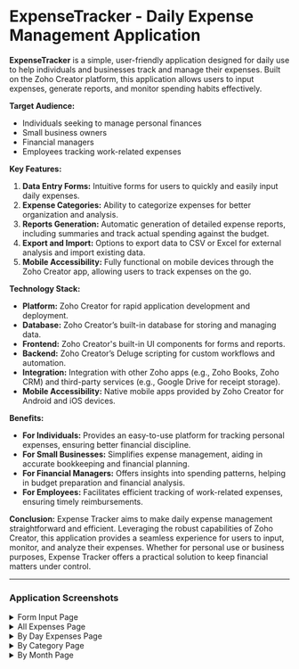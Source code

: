 # ExpenseTracker - Daily Expense Management Application
**ExpenseTracker** is a simple, user-friendly application designed for daily use to help individuals and businesses track and manage their expenses. Built on the Zoho Creator platform, this application allows users to input expenses, generate reports, and monitor spending habits effectively.

**Target Audience:**
- Individuals seeking to manage personal finances
- Small business owners
- Financial managers
- Employees tracking work-related expenses

**Key Features:**
1. **Data Entry Forms:** Intuitive forms for users to quickly and easily input daily expenses.
2. **Expense Categories:** Ability to categorize expenses for better organization and analysis.
3. **Reports Generation:** Automatic generation of detailed expense reports, including summaries and track actual spending against the budget.
4. **Export and Import:** Options to export data to CSV or Excel for external analysis and import existing data.
5. **Mobile Accessibility:** Fully functional on mobile devices through the Zoho Creator app, allowing users to track expenses on the go.
<!--6. **User Roles and Permissions:** Customizable access levels to ensure that only authorized users can view and modify expense data.-->

**Technology Stack:**
- **Platform:** Zoho Creator for rapid application development and deployment.
- **Database:** Zoho Creator’s built-in database for storing and managing data.
- **Frontend:** Zoho Creator's built-in UI components for forms and reports.
- **Backend:** Zoho Creator’s Deluge scripting for custom workflows and automation.
- **Integration:** Integration with other Zoho apps (e.g., Zoho Books, Zoho CRM) and third-party services (e.g., Google Drive for receipt storage).
- **Mobile Accessibility:** Native mobile apps provided by Zoho Creator for Android and iOS devices.

**Benefits:**
- **For Individuals:** Provides an easy-to-use platform for tracking personal expenses, ensuring better financial discipline.
- **For Small Businesses:** Simplifies expense management, aiding in accurate bookkeeping and financial planning.
- **For Financial Managers:** Offers insights into spending patterns, helping in budget preparation and financial analysis.
- **For Employees:** Facilitates efficient tracking of work-related expenses, ensuring timely reimbursements.

**Conclusion:**
Expense Tracker aims to make daily expense management straightforward and efficient. Leveraging the robust capabilities of Zoho Creator, this application provides a seamless experience for users to input, monitor, and analyze their expenses. Whether for personal use or business purposes, Expense Tracker offers a practical solution to keep financial matters under control.

---

### Application Screenshots
<details>
<summary>Form Input Page</summary>
   
## <!-- Horizontal Line --> ## 
![Home Page](images/01.png)
</details>

<details>
<summary>All Expenses Page</summary>
   
## <!-- Horizontal Line --> ## 
![All Expenses image](images/02.png)
</details>

<details>
<summary>By Day Expenses Page</summary>
   
## <!-- Horizontal Line --> ## 
![By Day Expenses](images/03.png)
</details>

<details>
<summary>By Category Page</summary>
   
## <!-- Horizontal Line --> ## 
![By Category](images/4.png)
</details>

<details>
<summary>By Month Page</summary>
   
## <!-- Horizontal Line --> ## 
![By Month](images/5.png)
</details>





